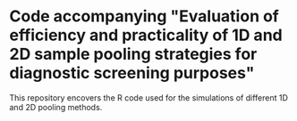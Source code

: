 # Code accompanying "Evaluation of efficiency and practicality of 1D and 2D sample pooling strategies for diagnostic screening purposes"

This repository encovers the R code used for the simulations of different 1D and 2D pooling methods.


